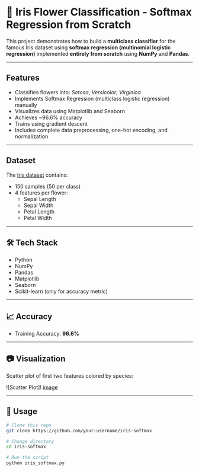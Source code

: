 # 🌸 Iris Flower Classification - Softmax Regression from Scratch

This project demonstrates how to build a **multiclass classifier** for the famous Iris dataset using **softmax regression (multinomial logistic regression)** implemented **entirely from scratch** using **NumPy** and **Pandas**.

---

## Features

- Classifies flowers into: *Setosa*, *Versicolor*, *Virginica*
- Implements Softmax Regression (multiclass logistic regression) manually
- Visualizes data using Matplotlib and Seaborn
- Achieves ~96.6% accuracy
- Trains using gradient descent
- Includes complete data preprocessing, one-hot encoding, and normalization

---

## Dataset

The [Iris dataset](https://www.kaggle.com/datasets/arshid/iris-flower-dataset) contains:
- 150 samples (50 per class)
- 4 features per flower:
  - Sepal Length
  - Sepal Width
  - Petal Length
  - Petal Width

---

## 🛠️ Tech Stack

- Python
- NumPy
- Pandas
- Matplotlib
- Seaborn
- Scikit-learn (only for accuracy metric)

---

## 📈 Accuracy

- Training Accuracy: **96.6%**

---

## 📷 Visualization

Scatter plot of first two features colored by species:

![Scatter Plot]!
[image](https://github.com/user-attachments/assets/ce14076a-2372-4e02-ac18-4c0b8ec15ffe)

---

## 🧪 Usage

```bash
# Clone this repo
git clone https://github.com/your-username/iris-softmax

# Change directory
cd iris-softmax

# Run the script
python iris_softmax.py

